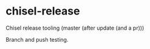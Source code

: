 # chisel-release
Chisel release tooling (master (after update (and a pr)))

Branch and push testing.
